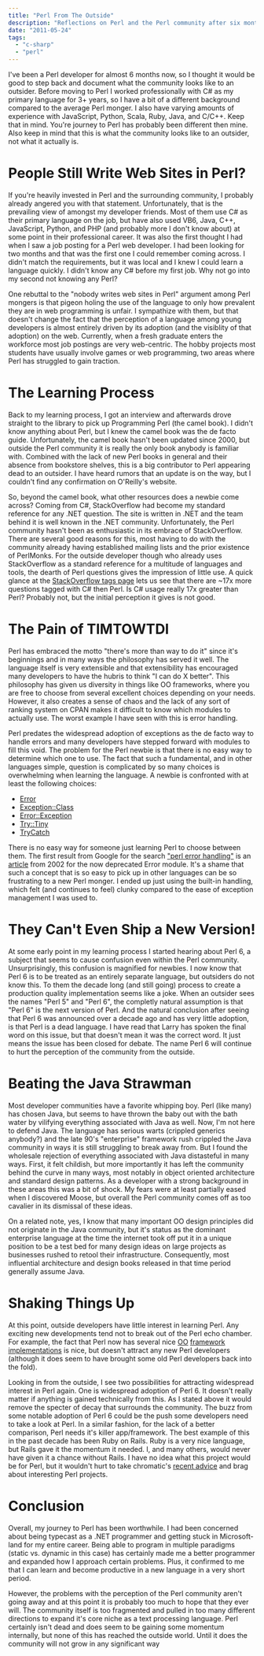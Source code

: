 ```yaml
---
title: "Perl From The Outside"
description: "Reflections on Perl and the Perl community after six months as a full-time Perl dev."
date: "2011-05-24"
tags: 
  - "c-sharp"
  - "perl"
---
```


I've been a Perl developer for almost 6 months now, so I thought it would be good to step back and document what the community looks like to an outsider. Before moving to Perl I worked professionally with C# as my primary language for 3+ years, so I have a bit of a different background compared to the average Perl monger. I also have varying amounts of experience with JavaScript, Python, Scala, Ruby, Java, and C/C++. Keep that in mind. You're journey to Perl has probably been different then mine. Also keep in mind that this is what the community looks like to an outsider, not what it actually is.

# People Still Write Web Sites in Perl?

If you're heavily invested in Perl and the surrounding community, I probably already angered you with that statement. Unfortunately, that is the prevailing view of amongst my developer friends. Most of them use C# as their primary language on the job, but have also used VB6, Java, C++, JavaScript, Python, and PHP (and probably more I don't know about) at some point in their professional career. It was also the first thought I had when I saw a job posting for a Perl web developer. I had been looking for two months and that was the first one I could remember coming across. I didn't match the requirements, but it was local and I knew I could learn a language quickly. I didn't know any C# before my first job. Why not go into my second not knowing any Perl?

One rebuttal to the "nobody writes web sites in Perl" argument among Perl mongers is that pigeon holing the use of the language to only how prevalent they are in web programming is unfair. I sympathize with them, but that doesn't change the fact that the perception of a language among young developers is almost entirely driven by its adoption (and the visiblity of that adoption) on the web. Currently, when a fresh graduate enters the workforce most job postings are very web-centric. The hobby projects most students have usually involve games or web programming, two areas where Perl has struggled to gain traction.

# The Learning Process

Back to my learning process, I got an interview and afterwards drove straight to the library to pick up Programming Perl (the camel book). I didn't know anything about Perl, but I knew the camel book was the de facto guide. Unfortunately, the camel book hasn't been updated since 2000, but outside the Perl community it is really the only book anybody is familiar with. Combined with the lack of new Perl books in general and their absence from bookstore shelves, this is a big contributor to Perl appearing dead to an outsider. I have heard rumors that an update is on the way, but I couldn't find any confirmation on O'Reilly's website.

So, beyond the camel book, what other resources does a newbie come across? Coming from C#, StackOverflow had become my standard reference for any .NET question. The site is written in .NET and the team behind it is well known in the .NET community. Unfortunately, the Perl community hasn't been as enthusiastic in its embrace of StackOverflow. There are several good reasons for this, most having to do with the community already having established mailing lists and the prior existence of PerlMonks. For the outside developer though who already uses StackOverflow as a standard reference for a multitude of languages and tools, the dearth of Perl questions gives the impression of little use. A quick glance at the [StackOverflow tags page](http://stackoverflow.com/tags) lets us see that there are ~17x more questions tagged with C# then Perl. Is C# usage really 17x greater than Perl? Probably not, but the initial perception it gives is not good.

# The Pain of TIMTOWTDI

Perl has embraced the motto "there's more than way to do it" since it's beginnings and in many ways the philosophy has served it well. The language itself is very extensible and that extensibility has encouraged many developers to have the hubris to think "I can do X better". This philosophy has given us diversity in things like OO frameworks, where you are free to choose from several excellent choices depending on your needs. However, it also creates a sense of chaos and the lack of any sort of ranking system on CPAN makes it difficult to know which modules to actually use. The worst example I have seen with this is error handling.

Perl predates the widespread adoption of exceptions as the de facto way to handle errors and many developers have stepped forward with modules to fill this void. The problem for the Perl newbie is that there is no easy way to determine which one to use. The fact that such a fundamental, and in other languages simple, question is complicated by so many choices is overwhelming when learning the language. A newbie is confronted with at least the following choices:

- [Error](http://search.cpan.org/~shlomif/Error-0.17016/lib/Error.pm)
- [Exception::Class](http://search.cpan.org/~drolsky/Exception-Class-1.32/lib/Exception/Class.pm)
- [Error::Exception](http://search.cpan.org/~srvance/Error-Exception-1.1/lib/Error/Exception.pm)
- [Try::Tiny](http://search.cpan.org/~doy/Try-Tiny-0.09/lib/Try/Tiny.pm)
- [TryCatch](http://search.cpan.org/~ash/TryCatch-1.003000/lib/TryCatch.pm)

There is no easy way for someone just learning Perl to choose between them. The first result from Google for the search ["perl error handling"](http://www.google.com/search?sourceid=chrome&client=ubuntu&channel=cs&ie=UTF-8&q=perl+error+handling) is an [article](http://www.perl.com/pub/2002/11/14/exception.html) from 2002 for the now deprecated Error module. It's a shame that such a concept that is so easy to pick up in other languages can be so frustrating to a new Perl monger. I ended up just using the built-in handling, which felt (and continues to feel) clunky compared to the ease of exception management I was used to.

# They Can't Even Ship a New Version!

At some early point in my learning process I started hearing about Perl 6, a subject that seems to cause confusion even within the Perl community. Unsurprisingly, this confusion is magnified for newbies. I now know that Perl 6 is to be treated as an entirely separate language, but outsiders do not know this. To them the decade long (and still going) process to create a production quality implementation seems like a joke. When an outsider sees the names "Perl 5" and "Perl 6", the completly natural assumption is that "Perl 6" is the next version of Perl. And the natural conclusion after seeing that Perl 6 was announced over a decade ago and has very little adoption, is that Perl is a dead language. I have read that Larry has spoken the final word on this issue, but that doesn't mean it was the correct word. It just means the issue has been closed for debate. The name Perl 6 will continue to hurt the perception of the community from the outside.

# Beating the Java Strawman

Most developer communities have a favorite whipping boy. Perl (like many) has chosen Java, but seems to have thrown the baby out with the bath water by vilifying everything associated with Java as well. Now, I'm not here to defend Java. The language has serious warts (crippled generics anybody?) and the late 90's "enterprise" framework rush crippled the Java community in ways it is still struggling to break away from. But I found the wholesale rejection of everything associated with Java distasteful in many ways. First, it felt childish, but more importantly it has left the community behind the curve in many ways, most notably in object oriented architecture and standard design patterns. As a developer with a strong background in these areas this was a bit of shock. My fears were at least partially eased when I discovered Moose, but overall the Perl community comes off as too cavalier in its dismissal of these ideas.

On a related note, yes, I know that many important OO design principles did not originate in the Java community, but it's status as the dominant enterprise language at the time the internet took off put it in a unique position to be a test bed for many design ideas on large projects as businesses rushed to retool their infrastructure. Consequently, most influential architecture and design books released in that time period generally assume Java.

# Shaking Things Up

At this point, outside developers have little interest in learning Perl. Any exciting new developments tend not to break out of the Perl echo chamber. For example, the fact that Perl now has several nice [OO](http://www.iinteractive.com/moose/) [framework](http://search.cpan.org/~gfuji/Mouse-0.93/lib/Mouse.pm) [implementations](http://search.cpan.org/~gfuji/Mouse-0.93/lib/Mouse.pm) is nice, but doesn't attract any new Perl developers (although it does seem to have brought some old Perl developers back into the fold).

Looking in from the outside, I see two possibilities for attracting widespread interest in Perl again. One is widespread adoption of Perl 6. It doesn't really matter if anything is gained technically from this. As I stated above it would remove the specter of decay that surrounds the community. The buzz from some notable adoption of Perl 6 could be the push some developers need to take a look at Perl. In a similar fashion, for the lack of a better comparison, Perl needs it's killer app/framework. The best example of this in the past decade has been Ruby on Rails. Ruby is a very nice language, but Rails gave it the momentum it needed. I, and many others, would never have given it a chance without Rails. I have no idea what this project would be for Perl, but it wouldn't hurt to take chromatic's [recent advice](http://www.modernperlbooks.com/mt/2011/05/show-it-off.html) and brag about interesting Perl projects.

# Conclusion

Overall, my journey to Perl has been worthwhile. I had been concerned about being typecast as a .NET programmer and getting stuck in Microsoft-land for my entire career. Being able to program in multiple paradigms (static vs. dynamic in this case) has certainly made me a better programmer and expanded how I approach certain problems. Plus, it confirmed to me that I can learn and become productive in a new language in a very short period.

However, the problems with the perception of the Perl community aren't going away and at this point it is probably too much to hope that they ever will. The community itself is too fragmented and pulled in too many different directions to expand it's core niche as a text processing language. Perl certainly isn't dead and does seem to be gaining some momentum internally, but none of this has reached the outside world. Until it does the community will not grow in any significant way
